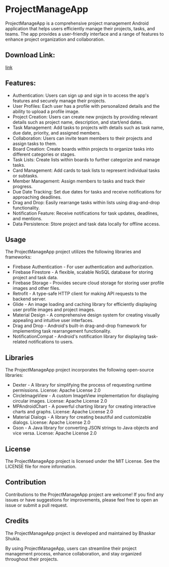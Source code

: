 # ProjectManageApp
ProjectManageApp is a comprehensive project management Android application that helps users efficiently manage their projects, tasks, and teams. The app provides a user-friendly interface and a range of features to enhance project organization and collaboration.

## Download Link:
[link](https://drive.google.com/drive/folders/1i0mZCb3jmoniUvuw7dCnmMd1VjQynq2T?usp=drive_link)

## Features:

+ Authentication: Users can sign up and sign in to access the app's features and securely manage their projects.
+ User Profiles: Each user has a profile with personalized details and the ability to upload a profile image.
+ Project Creation: Users can create new projects by providing relevant details such as project name, description, and start/end dates.
+ Task Management: Add tasks to projects with details such as task name, due date, priority, and assigned members.
+ Collaboration: Users can invite team members to their projects and assign tasks to them.
+ Board Creation: Create boards within projects to organize tasks into different categories or stages.
+ Task Lists: Create lists within boards to further categorize and manage tasks.
+ Card Management: Add cards to task lists to represent individual tasks or subtasks.
+ Member Management: Assign members to tasks and track their progress.
+ Due Date Tracking: Set due dates for tasks and receive notifications for approaching deadlines.
+ Drag and Drop: Easily rearrange tasks within lists using drag-and-drop functionality.
+ Notification Feature: Receive notifications for task updates, deadlines, and mentions.
+ Data Persistence: Store project and task data locally for offline access.

## Usage
The ProjectManageApp project utilizes the following libraries and frameworks:

+ Firebase Authentication - For user authentication and authorization.
+ Firebase Firestore - A flexible, scalable NoSQL database for storing project and task data.
+ Firebase Storage - Provides secure cloud storage for storing user profile images and other files.
+ Retrofit - A type-safe HTTP client for making API requests to the backend server.
+ Glide - An image loading and caching library for efficiently displaying user profile images and project images.
+ Material Design - A comprehensive design system for creating visually appealing and intuitive user interfaces.
+ Drag and Drop - Android's built-in drag-and-drop framework for implementing task rearrangement functionality.
+ NotificationCompat - Android's notification library for displaying task-related notifications to users.

## Libraries
The ProjectManageApp project incorporates the following open-source libraries:

+ Dexter - A library for simplifying the process of requesting runtime permissions.
License: Apache License 2.0
+ CircleImageView - A custom ImageView implementation for displaying circular images.
License: Apache License 2.0
+ MPAndroidChart - A powerful charting library for creating interactive charts and graphs.
License: Apache License 2.0
+ Material Dialogs - A library for creating beautiful and customizable dialogs.
License: Apache License 2.0
+ Gson - A Java library for converting JSON strings to Java objects and vice versa.
License: Apache License 2.0

## License
The ProjectManageApp project is licensed under the MIT License. See the LICENSE file for more information.

## Contribution
Contributions to the ProjectManageApp project are welcome! If you find any issues or have suggestions for improvements, please feel free to open an issue or submit a pull request.

## Credits
The ProjectManageApp project is developed and maintained by Bhaskar Shukla.

By using ProjectManageApp, users can streamline their project management process, enhance collaboration, and stay organized throughout their projects.
